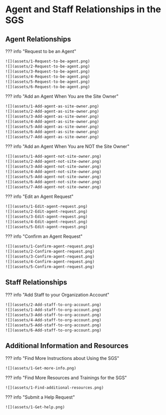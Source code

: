 # Agent and Staff Relationships in the SGS

## Agent Relationships
??? info "Request to be an Agent"

    ![](assets/1-Request-to-be-agent.png)
    ![](assets/2-Request-to-be-agent.png)
    ![](assets/3-Request-to-be-agent.png)
    ![](assets/4-Request-to-be-agent.png)
    ![](assets/5-Request-to-be-agent.png)
    ![](assets/6-Request-to-be-agent.png)
??? info "Add an Agent When You are the Site Owner"

    ![](assets/1-Add-agent-as-site-owner.png)
    ![](assets/2-Add-agent-as-site-owner.png)
    ![](assets/3-Add-agent-as-site-owner.png)
    ![](assets/4-Add-agent-as-site-owner.png)
    ![](assets/5-Add-agent-as-site-owner.png)
    ![](assets/6-Add-agent-as-site-owner.png)
    ![](assets/7-Add-agent-as-site-owner.png)


??? info "Add an Agent When You are NOT the Site Owner"

    ![](assets/1-Add-agent-not-site-owner.png)
    ![](assets/2-Add-agent-not-site-owner.png)
    ![](assets/3-Add-agent-not-site-owner.png)
    ![](assets/4-Add-agent-not-site-owner.png)
    ![](assets/5-Add-agent-not-site-owner.png)
    ![](assets/6-Add-agent-not-site-owner.png)
    ![](assets/7-Add-agent-not-site-owner.png)

??? info "Edit an Agent Request"

    ![](assets/1-Edit-agent-request.png)
    ![](assets/2-Edit-agent-request.png)
    ![](assets/3-Edit-agent-request.png)
    ![](assets/4-Edit-agent-request.png)
    ![](assets/5-Edit-agent-request.png)

??? info "Confirm an Agent Request"

    ![](assets/1-Confirm-agent-request.png)
    ![](assets/2-Confirm-agent-request.png)
    ![](assets/3-Confirm-agent-request.png)
    ![](assets/4-Confirm-agent-request.png)
    ![](assets/5-Confirm-agent-request.png)

## Staff Relationships

??? info "Add Staff to your Organization Account"

    ![](assets/2-Add-staff-to-org-account.png)
    ![](assets/1-Add-staff-to-org-account.png)
    ![](assets/3-Add-staff-to-org-account.png)
    ![](assets/4-Add-staff-to-org-account.png)
    ![](assets/5-Add-staff-to-org-account.png)
    ![](assets/6-Add-staff-to-org-account.png)

## Additional Information and Resources
??? info "Find More Instructions about Using the SGS"

    ![](assets/1-Get-more-info.png)

??? info "Find More Resources and Trainings for the SGS"

    ![](assets/1-Find-additional-resources.png)

??? info "Submit a Help Request"
    
    ![](assets/1-Get-help.png)